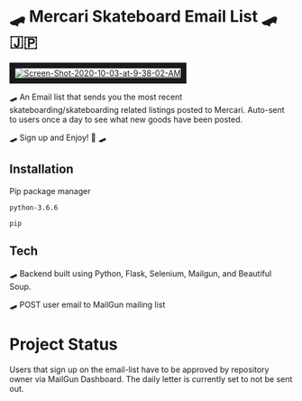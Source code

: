 # 🛹 Mercari Skateboard Email List 🛹 🇯🇵

<a href="https://ibb.co/31KzKTp"><img src="https://i.ibb.co/31KzKTp/Screen-Shot-2020-10-03-at-9-38-02-AM.png" alt="Screen-Shot-2020-10-03-at-9-38-02-AM" border="10"></a>

🛹 An Email list that sends you the most recent skateboarding/skateboarding related listings posted to Mercari. Auto-sent to users once a day to see what new goods have been posted.

🛹 Sign up and Enjoy! 🥳 🛹

## Installation

Pip package manager

```
python-3.6.6

pip
```

## Tech
  🛹 Backend built using Python, Flask, Selenium, Mailgun, and Beautiful Soup.

  🛹 POST user email to MailGun mailing list


# Project Status
  Users that sign up on the email-list have to be approved by repository owner via MailGun Dashboard. The daily letter is currently set to not be sent out.




